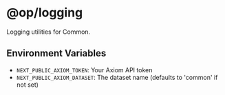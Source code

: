 # @op/logging

Logging utilities for Common.

## Environment Variables

- `NEXT_PUBLIC_AXIOM_TOKEN`: Your Axiom API token
- `NEXT_PUBLIC_AXIOM_DATASET`: The dataset name (defaults to 'common' if not set)
